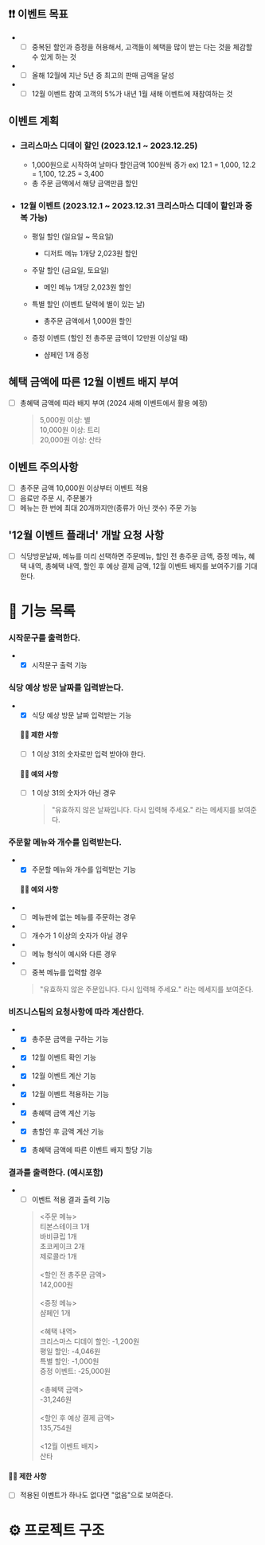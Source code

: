 ## ❗️❗️ 이벤트 목표

- -[ ] 중복된 할인과 증정을 허용해서, 고객들이 혜택을 많이 받는 다는 것을 체감할 수 있게 하는 것
- -[ ] 올해 12월에 지난 5년 중 최고의 판매 금액을 달성
- -[ ] 12월 이벤트 참여 고객의 5%가 내년 1월 새해 이벤트에 재참여하는 것

## 이벤트 계획

- ### 크리스마스 디데이 할인 (2023.12.1 ~ 2023.12.25)

  - 1,000원으로 시작하여 날마다 할인금액 100원씩 증가 ex) 12.1 = 1,000, 12.2 = 1,100, 12.25 = 3,400
  - 총 주문 금액에서 해당 금액만큼 할인

- ### 12월 이벤트 (2023.12.1 ~ 2023.12.31 크리스마스 디데이 할인과 중복 가능)

  - 평일 할인 (일요일 ~ 목요일)

    - 디저트 메뉴 1개당 2,023원 할인

  - 주말 할인 (금요일, 토요일)

    - 메인 메뉴 1개당 2,023원 할인

  - 특별 할인 (이벤트 달력에 별이 있는 날)

    - 총주문 금액에서 1,000원 할인

  - 증정 이벤트 (할인 전 총주문 금액이 12만원 이상일 때)
    - 샴페인 1개 증정

## 혜택 금액에 따른 12월 이벤트 배지 부여

- [ ] 총혜택 금액에 따라 배지 부여 (2024 새해 이벤트에서 활용 예정)
  > 5,000원 이상: 별 <br>
  > 10,000원 이상: 트리 <br>
  > 20,000원 이상: 산타

## 이벤트 주의사항

- [ ] 총주문 금액 10,000원 이상부터 이벤트 적용
- [ ] 음료만 주문 시, 주문불가
- [ ] 메뉴는 한 번에 최대 20개까지만(종류가 아닌 갯수) 주문 가능

## '12월 이벤트 플래너' 개발 요청 사항

- [ ] 식당방문날짜, 메뉴를 미리 선택하면
      주문메뉴, 할인 전 총주문 금액, 증정 메뉴, 혜택 내역, 총혜택 내역, 할인 후 예상 결제 금액,
      12월 이벤트 배지를 보여주기를 기대한다.

# 🚀 기능 목록

### 시작문구를 출력한다.

- - [x] 시작문구 출력 기능

### 식당 예상 방문 날짜를 입력받는다.

- -[x] 식당 예상 방문 날짜 입력받는 기능
  #### 🙆🏻 제한 사항
  - [ ] 1 이상 31의 숫자로만 입력 받아야 한다.
  #### 🙅🏻 예외 사항
  - [ ] 1 이상 31의 숫자가 아닌 경우
    > "유효하지 않은 날짜입니다. 다시 입력해 주세요." 라는 메세지를 보여준다.

### 주문할 메뉴와 개수를 입력받는다.

- -[x] 주문할 메뉴와 개수를 입력받는 기능
  #### 🙅🏻 예외 사항
- -[ ] 메뉴판에 없는 메뉴를 주문하는 경우
- -[ ] 개수가 1 이상의 숫자가 아닐 경우
- -[ ] 메뉴 형식이 예시와 다른 경우
- -[ ] 중복 메뉴를 입력할 경우
  > "유효하지 않은 주문입니다. 다시 입력해 주세요." 라는 메세지를 보여준다.

### 비즈니스팀의 요청사항에 따라 계산한다.

- -[x] 총주문 금액을 구하는 기능
- -[x] 12월 이벤트 확인 기능
- -[x] 12월 이벤트 계산 기능
- -[x] 12월 이벤트 적용하는 기능
- -[x] 총혜택 금액 계산 기능
- -[x] 총할인 후 금액 계산 기능
- -[x] 총혜택 금액에 따른 이벤트 배지 할당 기능

### 결과를 출력한다. (예시포함)

- -[ ] 이벤트 적용 결과 출력 기능
  > <주문 메뉴> <br>
  > 티본스테이크 1개 <br>
  > 바비큐립 1개 <br>
  > 초코케이크 2개<br>
  > 제로콜라 1개<br><br>
  > <할인 전 총주문 금액><br>
  > 142,000원<br><br>
  > <증정 메뉴><br>
  > 샴페인 1개<br><br>
  > <혜택 내역><br>
  > 크리스마스 디데이 할인: -1,200원<br>
  > 평일 할인: -4,046원<br>
  > 특별 할인: -1,000원<br>
  > 증정 이벤트: -25,000원<br><br>
  > <총혜택 금액><br>
  > -31,246원<br><br>
  > <할인 후 예상 결제 금액><br>
  > 135,754원<br><br>
  > <12월 이벤트 배지><br>
  > 산타

#### 🙆🏻 제한 사항

- [ ] 적용된 이벤트가 하나도 없다면 "없음"으로 보여준다.

# ⚙️ 프로젝트 구조
